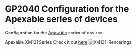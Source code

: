 # GP2040 Configuration for the Apexable series of devices

Configuration for the [Apexable](http://www.xzimei.com/) series of devices.  

Apexable XM131 Series Check it out [here](http://www.xzimei.com)
![XM131-Renderings](https://github.com/user-attachments/assets/6d156c11-c0ce-4ccc-8abd-bf669665a279)



